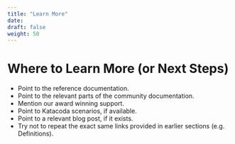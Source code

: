```yaml
---
title: "Learn More"
date:
draft: false
weight: 50
---
```


# Where to Learn More (or Next Steps)

- Point to the reference documentation.
- Point to the relevant parts of the community documentation.
- Mention our award winning support.
- Point to Katacoda scenarios, if available.
- Point to a relevant blog post, if it exists.
- Try not to repeat the exact same links provided in earlier sections (e.g. Definitions).
